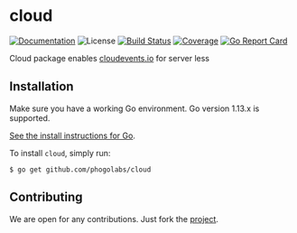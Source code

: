 # cloud

[![Documentation][godoc-img]][godoc-url]
![License][license-img]
[![Build Status][action-img]][action-url]
[![Coverage][codecov-img]][codecov-url]
[![Go Report Card][report-img]][report-url]

Cloud package enables [cloudevents.io](https://cloudevents.io) for server less

## Installation

Make sure you have a working Go environment. Go version 1.13.x is supported.

[See the install instructions for Go](http://golang.org/doc/install.html).

To install `cloud`, simply run:

```
$ go get github.com/phogolabs/cloud
```

## Contributing

We are open for any contributions. Just fork the
[project](https://github.com/phogolabs/cloud).

[report-img]: https://goreportcard.com/badge/github.com/phogolabs/cloud
[report-url]: https://goreportcard.com/report/github.com/phogolabs/cloud
[codecov-url]: https://codecov.io/gh/phogolabs/cloud
[codecov-img]: https://codecov.io/gh/phogolabs/cloud/branch/master/graph/badge.svg
[action-img]: https://github.com/phogolabs/cloud/workflows/main/badge.svg
[action-url]: https://github.com/phogolabs/cloud/actions
[godoc-url]: https://godoc.org/github.com/phogolabs/cloud
[godoc-img]: https://godoc.org/github.com/phogolabs/cloud?status.svg
[license-img]: https://img.shields.io/badge/license-MIT-blue.svg
[software-license-url]: LICENSE
